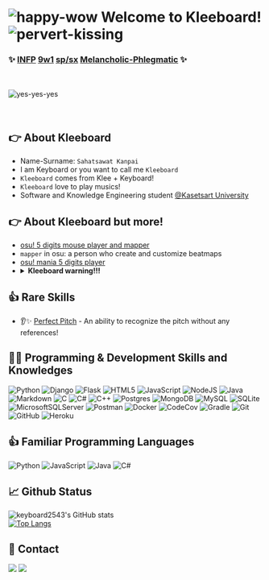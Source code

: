 # ![happy-wow](https://github.com/keyboard2543/keyboard2543/blob/main/happy.png) Welcome to Kleeboard! ![pervert-kissing](https://github.com/keyboard2543/keyboard2543/blob/main/pervert.png)
### ✨ [INFP](https://en.wikipedia.org/wiki/Myers%E2%80%93Briggs_Type_Indicator) [9w1](https://en.wikipedia.org/wiki/Enneagram_of_Personality#Nine_types) [sp/sx](https://en.wikipedia.org/wiki/Enneagram_of_Personality#Instinctual_subtypes) [Melancholic-Phlegmatic](https://en.wikipedia.org/wiki/Four_temperaments) ✨
<br><br>![yes-yes-yes](https://github.com/keyboard2543/keyboard2543/blob/main/jotaro-kujo-yes.gif)<br><br><br>

## 👉 About Kleeboard
- Name-Surname: `Sahatsawat Kanpai`
- I am Keyboard or you want to call me `Kleeboard`
- `Kleeboard` comes from Klee + Keyboard!
- `Kleeboard` love to play musics!
- Software and Knowledge Engineering student [@Kasetsart University](https://www.ku.ac.th/)

## 👉 About Kleeboard but more!
- [osu! 5 digits mouse player and mapper](https://osu.ppy.sh/users/13700777)
- `mapper` in osu: a person who create and customize beatmaps
- [osu! mania 5 digits player](https://osu.ppy.sh/users/13700777/mania)
- <details><summary><b>Kleeboard warning!!!</b></summary><h2>BOOM BOOM BAKUDAN!!!</h2><img src="https://github.com/keyboard2543/keyboard2543/blob/main/kleeboard.jpg"></img></details>

## 👍 Rare Skills
- 👂✨ [Perfect Pitch](https://en.wikipedia.org/wiki/Absolute_pitch) - An ability to recognize the pitch without any references!

## 👨‍💻 Programming & Development Skills and Knowledges
![Python](https://img.shields.io/badge/python-3670A0?style=for-the-badge&logo=python&logoColor=ffdd54)
![Django](https://img.shields.io/badge/django-%23092E20.svg?style=for-the-badge&logo=django&logoColor=white)
![Flask](https://img.shields.io/badge/flask-%23000.svg?style=for-the-badge&logo=flask&logoColor=white)
![HTML5](https://img.shields.io/badge/html5-%23E34F26.svg?style=for-the-badge&logo=html5&logoColor=white)
![JavaScript](https://img.shields.io/badge/javascript-%23323330.svg?style=for-the-badge&logo=javascript&logoColor=%23F7DF1E)
![NodeJS](https://img.shields.io/badge/node.js-6DA55F?style=for-the-badge&logo=node.js&logoColor=white)
![Java](https://img.shields.io/badge/java-%23ED8B00.svg?style=for-the-badge&logo=java&logoColor=white)
![Markdown](https://img.shields.io/badge/markdown-%23000000.svg?style=for-the-badge&logo=markdown&logoColor=white)
![C](https://img.shields.io/badge/c-%2300599C.svg?style=for-the-badge&logo=c&logoColor=white)
![C#](https://img.shields.io/badge/c%23-%23239120.svg?style=for-the-badge&logo=c-sharp&logoColor=white)
![C++](https://img.shields.io/badge/c++-%2300599C.svg?style=for-the-badge&logo=c%2B%2B&logoColor=white)
![Postgres](https://img.shields.io/badge/postgres-%23316192.svg?style=for-the-badge&logo=postgresql&logoColor=white)
![MongoDB](https://img.shields.io/badge/MongoDB-%234ea94b.svg?style=for-the-badge&logo=mongodb&logoColor=white)
![MySQL](https://img.shields.io/badge/mysql-%2300f.svg?style=for-the-badge&logo=mysql&logoColor=white)
![SQLite](https://img.shields.io/badge/sqlite-%2307405e.svg?style=for-the-badge&logo=sqlite&logoColor=white)
![MicrosoftSQLServer](https://img.shields.io/badge/Microsoft%20SQL%20Sever-CC2927?style=for-the-badge&logo=microsoft%20sql%20server&logoColor=white)
![Postman](https://img.shields.io/badge/Postman-FF6C37?style=for-the-badge&logo=postman&logoColor=white)
![Docker](https://img.shields.io/badge/docker-%230db7ed.svg?style=for-the-badge&logo=docker&logoColor=white)
![CodeCov](https://img.shields.io/badge/codecov-%23ff0077.svg?style=for-the-badge&logo=codecov&logoColor=white)
![Gradle](https://img.shields.io/badge/Gradle-02303A.svg?style=for-the-badge&logo=Gradle&logoColor=white)
![Git](https://img.shields.io/badge/git-%23F05033.svg?style=for-the-badge&logo=git&logoColor=white)
![GitHub](https://img.shields.io/badge/github-%23121011.svg?style=for-the-badge&logo=github&logoColor=white)
![Heroku](https://img.shields.io/badge/heroku-%23430098.svg?style=for-the-badge&logo=heroku&logoColor=white)

## 👍 Familiar Programming Languages
![Python](https://img.shields.io/badge/python-3670A0?style=for-the-badge&logo=python&logoColor=ffdd54)
![JavaScript](https://img.shields.io/badge/javascript-%23323330.svg?style=for-the-badge&logo=javascript&logoColor=%23F7DF1E)
![Java](https://img.shields.io/badge/java-%23ED8B00.svg?style=for-the-badge&logo=java&logoColor=white)
![C#](https://img.shields.io/badge/c%23-%23239120.svg?style=for-the-badge&logo=c-sharp&logoColor=white)

## 📈 Github Status
![keyboard2543's GitHub stats](https://github-readme-stats.vercel.app/api?username=keyboard2543&theme=github_dark&show_icons=true)<br>
[![Top Langs](https://github-readme-stats.vercel.app/api/top-langs/?username=keyboard2543&layout=compact&theme=github_dark)](https://github.com/anuraghazra/github-readme-stats)


## 🤝 Contact
<a target="_blank" href="mailto:keyboard2543@gmail.com"><img src="https://img.shields.io/badge/-Gmail-D14836?style=for-the-badge&logo=Gmail&logoColor=white"></img></a>
<a target="_blank" href="https://discordapp.com/users/283154244297555970"><img src="https://img.shields.io/badge/kleeboard%237195-%237289DA.svg?style=for-the-badge&logo=discord&logoColor=white"></img></a>
